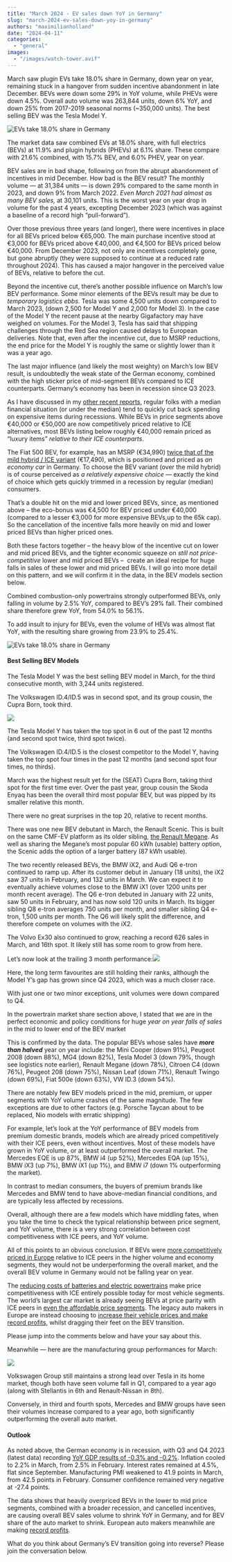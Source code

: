 ```yaml
---
title: "March 2024 - EV sales down YoY in Germany"
slug: "march-2024-ev-sales-down-yoy-in-germany"
authors: "maximilianholland"
date: "2024-04-11"
categories:
  - "general"
images:
  - "/images/watch-tower.avif"
---
```


March saw plugin EVs take 18.0% share in Germany, down year on year, remaining stuck in a hangover from sudden incentive abandonment in late December. BEVs were down some 29% in YoY volume, while PHEVs were down 4.5%. Overall auto volume was 263,844 units, down 6% YoY, and down 25% from 2017-2019 seasonal norms (~350,000 units). The best selling BEV was the Tesla Model Y.

![EVs take 18.0% share in Germany](https://cleantechnica.com/wp-content/uploads/2024/04/March-2024-Germany-Passenger-Auto-Registrations-1-800x576.png)

The market data saw combined EVs at 18.0% share, with full electrics (BEVs) at 11.9% and plugin hybrids (PHEVs) at 6.1% share. These compare with 21.6% combined, with 15.7% BEV, and 6.0% PHEV, year on year.

BEV sales are in bad shape, following on from the abrupt abandonment of incentives in mid December. How bad is the BEV result? The monthly volume — at 31,384 units — is down 29% compared to the same month in 2023, and down 9% from March 2022. _Even March 2021 had almost as many BEV sales,_ at 30,101 units. This is the worst year on year drop in volume for the past 4 years, excepting December 2023 (which was against a baseline of a record high “pull-forward”).  

Over those previous three years (and longer), there were incentives in place for all BEVs priced below €65,000. The main purchase incentive stood at €3,000 for BEVs priced above €40,000, and €4,500 for BEVs priced below €40,000. From December 2023, not only are incentives completely gone, but gone abruptly (they were supposed to continue at a reduced rate throughout 2024). This has caused a major hangover in the perceived value of BEVs, relative to before the cut.  

Beyond the incentive cut, there’s another possible influence on March’s low BEV performance. Some minor elements of the BEVs result may be due to _temporary logistics ebbs_. Tesla was some 4,500 units down compared to March 2023, (down 2,500 for Model Y and 2,000 for Model 3). In the case of the Model Y the recent pause at the nearby Gigafactory may have weighed on volumes. For the Model 3, Tesla has said that shipping challenges through the Red Sea region caused delays to European deliveries. Note that, even after the incentive cut, due to MSRP reductions, the end price for the Model Y is roughly the same or slightly lower than it was a year ago.

The last major influence (and likely the most weighty) on March’s low BEV result, is undoubtedly the weak state of the German economy, combined with the high sticker price of mid-segment BEVs compared to ICE counterparts. Germany’s economy has been in recession since Q3 2023.

As I have discussed in my [other recent reports](https://cleantechnica.com/author/maximilianholland/), regular folks with a median financial situation (or under the median) tend to quickly cut back spending on expensive items during recessions. While BEVs in price segments above €40,000 or €50,000 are now competitively priced relative to ICE alternatives, most BEVs listing below roughly €40,000 remain priced as “luxury items” _relative to their ICE counterparts_.

The Fiat 500 BEV, for example, has an MSRP (€34,990) [twice that of the mild hybrid / ICE variant](https://www.adac.de/rund-ums-fahrzeug/auto-kaufen-verkaufen/autokosten/elektroauto-kostenvergleich/) (€17,490), which is positioned and priced as _an economy car_ in Germany. To choose the BEV variant (over the mild hybrid) is of course perceived as _a relatively expensive choice_ — exactly the kind of choice which gets quickly trimmed in a recession by regular (median) consumers.

That’s a double hit on the mid and lower priced BEVs, since, as mentioned above – the eco-bonus was €4,500 for BEV priced under €40,000 (compared to a lesser €3,000 for more expensive BEVs,up to the 65k cap). So the cancellation of the incentive falls more heavily on mid and lower priced BEVs than higher priced ones.

Both these factors together – the heavy blow of the incentive cut on lower and mid priced BEVs, and the tighter economic squeeze on _still not price-competitive_ lower and mid priced BEVs –  create an ideal recipe for huge falls in sales of these lower and mid priced BEVs. I will go into more detail on this pattern, and we will confirm it in the data, in the BEV models section below.

Combined combustion-only powertrains strongly outperformed BEVs, only falling in volume by 2.5% YoY, compared to BEV’s 29% fall. Their combined share therefore grew YoY, from 54.0% to 56.1%.

To add insult to injury for BEVs, even the volume of HEVs was almost flat YoY, with the resulting share growing from 23.9% to 25.4%.

![EVs take 18.0% share in Germany](https://cleantechnica.com/wp-content/uploads/2024/04/Germany-Monthly-Powertrain-Market-Share-800x593.png)

#### Best Selling BEV Models

The Tesla Model Y was the best selling BEV model in March, for the third consecutive month, with 3,244 units registered.

The Volkswagen ID.4/ID.5 was in second spot, and its group cousin, the Cupra Born, took third.

![](https://cleantechnica.com/wp-content/uploads/2024/04/Germany-BEVs-March-2024.png)

The Tesla Model Y has taken the top spot in 6 out of the past 12 months (and second spot twice, third spot twice).

The Volkswagen ID.4/ID.5 is the closest competitor to the Model Y, having taken the top spot four times in the past 12 months (and second spot four times, no thirds).

March was the highest result yet for the (SEAT) Cupra Born, taking third spot for the first time ever. Over the past year, group cousin the Skoda Enyaq has been the overall third most popular BEV, but was pipped by its smaller relative this month.

There were no great surprises in the top 20, relative to recent months.

There was one new BEV debutant in March, the Renault Scenic. This is built on the same CMF-EV platform as its older sibling, [the Renault Megane](https://cleantechnica.com/2023/01/02/renault-megane-e-tech-electric-review-1st-impressions/). As well as sharing the Megane’s most popular 60 kWh (usable) battery option, the Scenic adds the option of a larger battery (87 kWh usable).

The two recently released BEVs, the BMW iX2, and Audi Q6 e-tron continued to ramp up. After its customer debut in January (18 units), the iX2 saw 37 units in February, and 132 units in March. We can expect it to eventually achieve volumes close to the BMW iX1 (over 1200 units per month recent average). The Q6 e-tron debuted in January with 22 units, saw 50 units in February, and has now sold 120 units in March. Its bigger sibling Q8 e-tron averages 750 units per month, and smaller sibling Q4 e-tron, 1,500 units per month. The Q6 will likely split the difference, and therefore compete on volumes with the iX2.

The Volvo Ex30 also continued to grow, reaching a record 626 sales in March, and 16th spot. It likely still has some room to grow from here.

Let’s now look at the trailing 3 month performance:![](https://cleantechnica.com/wp-content/uploads/2024/04/Germany-BEVs-March-24-Trailing-Qtr.png)

Here, the long term favourites are still holding their ranks, although the Model Y’s gap has grown since Q4 2023, which was a much closer race.

With just one or two minor exceptions, unit volumes were down compared to Q4.

In the powertrain market share section above, I stated that we are in the perfect economic and policy conditions for huge _year on year falls of sales_ in the mid to lower end of the BEV market

This is confirmed by the data. The popular BEVs whose sales have **_more than halved_** year on year include: the Mini Cooper (down 91%), Peugeot 2008 (down 88%), MG4 (down 82%), Tesla Model 3 (down 79%, though see logistics note earlier), Renault Megane (down 78%), Citroen C4 (down 76%), Peugeot 208 (down 75%), Nissan Leaf (down 71%), Renault Twingo (down 69%), Fiat 500e (down 63%), VW ID.3 (down 54%).

There are notably few BEV models priced in the mid, premium, or upper segments with YoY volume crashes of the same magnitude. The few exceptions are due to other factors (e.g. Porsche Taycan about to be replaced, Nio models with erratic shipping)

For example, let’s look at the YoY performance of BEV models from premium domestic brands, models which are already priced competitively with their ICE peers, even without incentives. Most of these models have grown in YoY volume, or at least outperformed the overall market. The Mercedes EQE is up 87%, BMW i4 (up 52%), Mercedes EQA (up 15%), BMW iX3 (up 7%), BMW iX1 (up 1%), and BMW i7 (down 1% outperforming the market).

In contrast to median consumers, the buyers of premium brands like Mercedes and BMW tend to have above-median financial conditions, and are typically less affected by recessions.

Overall, although there are a few models which have middling fates, when you take the time to check the typical relationship between price segment, and YoY volume, there is a very strong correlation between cost competitiveness with ICE peers, and YoY volume.

All of this points to an obvious conclusion. If BEVs were [more competitively priced in Europe](https://cleantechnica.com/2024/03/30/will-dacia-springs-competitors-in-china-come-to-europe-part-2/) relative to ICE peers in the higher volume and economy segments, they would not be underperforming the overall market, and the overall BEV volume in Germany would not be falling year on year.

The [reducing costs of batteries and electric powertrains](https://cleantechnica.com/2024/03/30/will-dacia-springs-competitors-in-china-come-to-europe-part-2/) make price competitiveness with ICE entirely possible today for most vehicle segments. The world’s largest car market is already seeing BEVs at price parity with ICE peers in [even the affordable price segments](https://cleantechnica.com/2024/03/28/will-dacia-springs-competitors-in-china-come-to-europe-part-1/). The legacy auto makers in Europe are instead choosing to [increase their vehicle prices and make record profits,](https://cleantechnica.com/2024/04/04/evs-take-91-5-share-in-norway/) whilst dragging their feet on the BEV transition.

Please jump into the comments below and have your say about this.

Meanwhile — here are the manufacturing group performances for March:

![](https://cleantechnica.com/wp-content/uploads/2024/04/Germany-BEV-Groups-March-24-Trailing-Qtr.png)

Volkswagen Group still maintains a strong lead over Tesla in its home market, though both have seen volume fall in Q1, compared to a year ago (along with Stellantis in 6th and Renault-Nissan in 8th).

Conversely, in third and fourth spots, Mercedes and BMW groups have seen their volumes increase compared to a year ago, both significantly outperforming the overall auto market.

#### Outlook

As noted above, the German economy is in recession, with Q3 and Q4 2023 (latest data) recording [YoY GDP results of -0.3% and -0.2%](https://tradingeconomics.com/germany/indicators). Inflation cooled to 2.2% in March, from 2.5% in February. Interest rates remained at 4.5%, flat since September. Manufacturing PMI weakened to 41.9 points in March, from 42.5 points in February. Consumer confidence remained very negative at -27.4 points.

The data shows that heavily overpriced BEVs in the lower to mid price segments, combined with a broader recession, and cancelled incentives, are causing overall BEV sales volume to shrink YoY in Germany, and for BEV share of the auto market to shrink. European auto makers meanwhile are making [record profits](https://cleantechnica.com/2024/04/04/evs-take-91-5-share-in-norway/).

What do you think about Germany’s EV transition going into reverse? Please join the conversation below.